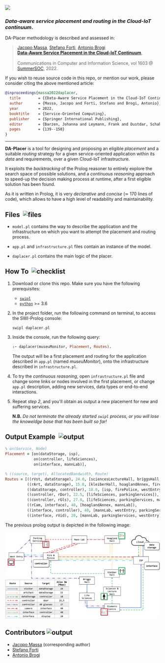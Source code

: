 <img src="https://github.com/di-unipi-socc/daplacer/blob/main/img/daplacer-logo.png" width="300">

### _Data-aware service placement and routing in the Cloud-IoT continuum_.

DA-Placer methodology is described and assessed in:

> [Jacopo Massa](https://pages.di.unipi.it/massa), [Stefano Forti](https://pages.di.unipi.it/forti), [Antonio Brogi](https://pages.di.unipi.it/brogi)<br>
> [**Data-Aware Service Placement in the Cloud-IoT Continuum**](https://doi.org/10.1007/978-3-031-18304-1_8), <br>	
> Communications in Computer and Information Science, vol 1603 @ [SummerSOC](https://www.summersoc.eu), 2022.

If you wish to reuse source code in this repo, or mention our work, please consider citing the above mentioned article:

```bibtex
@inproceedings{massa2022daplacer,
  title        = {{Data-Aware Service Placement in the Cloud-IoT Continuum}},
  author       = {Massa, Jacopo and Forti, Stefano and Brogi, Antonio},
  year         = 2022,
  booktitle    = {Service-Oriented Computing},
  publisher    = {Springer International Publishing},
  editor       = {Barzen, Johanna and Leymann, Frank and Dustdar, Schahram}
  pages        = {139--158}
}

```

<hr>

**DA-Placer** is a tool for designing and proposing an eligible *placement* and a suitable *routing* strategy for a given service-oriented application within its *data* and requirements, over a given Cloud-IoT infrastructure. 

It exploits the _backtracking_ of the Prolog reasoner to entirely explore the search space of possible solutions, and a _continuous reasoning_ approach to speed-up the decision making process at runtime, after a first eligible solution has been found.

As it is written in Prolog, it is very *declarative* and *concise* (&sime; 170 lines of code), which allows to have a high level of readability and maintainability.

## Files &nbsp;<img src="https://cdn-icons-png.flaticon.com/512/149/149337.png" alt="files" width="20" height="20"/>
 - `model.pl` contains the way to describe the application and the infrastructure on which you want to attempt the placement and routing process.

 - `app.pl` and `infrastructure.pl` files contain an instance of the model.

 - `daplacer.pl` contains the main logic of the placer.

## How To &nbsp;<img src="https://cdn-icons-png.flaticon.com/512/3208/3208615.png" alt="checklist" width="20" height="20"/> 

1. Download or clone this repo. Make sure you have the following prerequisites:

    - [`swipl`](https://www.swi-prolog.org/download/stable)
    - [`python`](https://www.python.org/downloads/) >= 3.6

2. In the project folder, run the following command on terminal, to access the SWI-Prolog console:
    ```console 
    swipl daplacer.pl
    ```

3. Inside the console, run the following query:
    ```prolog
    :- daplacer(museuMonitor, Placement, Routes).
    ```
    The output will be a first placement and routing for the application described in `app.pl` (named _museuMonitor_), onto the infrastructure described in `infrastructure.pl`.

4. To try the _continuous reasoning_, open `infrastructure.pl` file and change some links or nodes involved in the first placement, or change `app.pl` description, adding new services, data types or end-to-end interactions.

4. Repeat _step 2_, and you'll obtain as output a new placement for new and suffering services.

    **N.B.** _Do not terminate the already started `swipl` process, or you will lose the knoweldge base that has been built so far!_

## Output Example &nbsp;<img src="https://cdn-icons-png.flaticon.com/512/570/570162.png" alt="output" width="20" height="20"/> 

```prolog
% on(Service, Node)
Placement = [on(dataStorage, isp), 
             on(controller, lifeSciences), 
             on(interface, mannLab)],
```
```prolog
% ((source, target), AllocatedBandwidth, Route)
Routes = [((rVst, dataStorage), 24.0, [sciencesLectureHall, briggsHall, mannLab, parkingServices, westEntry, firePolice, isp]),  
          ((rArt, dataStorage), 15.0, [kleiberHall, hoaglandAnnex, firePolice, isp]),  
          ((dataStorage, controller), 18.0, [isp, firePolice, westEntry, mannLab, lifeSciences]),  
          ((controller, rDor), 22.5, [lifeSciences, parkingServices]),  
          ((controller, rGls), 27.0, [lifeSciences, parkingServices, mannLab, briggsHall, studentCenter]),  
          ((rCam, interface), 40, [hoaglandAnnex, mannLab]),  
          ((interface, controller), 40, [mannLab, westEntry, parkingServices, lifeSciences]),  
          ((interface, rVid), 20, [mannLab, parkingServices, westEntry])]
```
The previous prolog output is depicted in the following image:

<kbd><img src="img/result.png" alt="output"/></kbd>


## Contributors <img src="https://cdn-icons-png.flaticon.com/512/33/33308.png" alt="output" width="20" height="20"/> 

 - [Jacopo Massa](http://pages.di.unipi.it/massa) (corresponding author)
 - [Stefano Forti](http://pages.di.unipi.it/forti)
 - [Antonio Brogi](http://pages.di.unipi.it/brogi)
